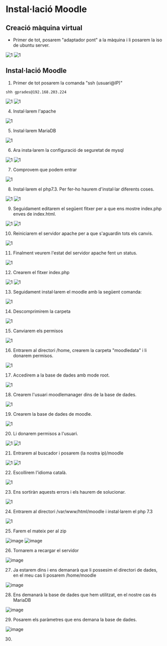 # Instal·lació Moodle

## Creació màquina virtual

- Primer de tot, posarem "adaptador pont" a la màquina i li posarem la iso de ubuntu server.

![1](1.png)
![1](2.png)

## Instal·lació Moodle

1. Primer de tot posarem la comanda "ssh (usuari@IP)"

```
shh gprades@192.168.203.224
```
![1](3.png)
![1](4.png)

4. Instal·larem l'apache

![1](6.png)

5. Instal·larem MariaDB

![1](7.png)

6. Ara insta·larem la configuració de seguretat de mysql

![1](8.png)
![1](9.png)

7. Comprovem que podem entrar

![1](10.png)

8. Instal·larem el php7.3. Per fer-ho haurem d'instal·lar diferents coses.

![1](11.png)
![1](11.1.png)


9. Seguidament editarem el següent fitxer per a que ens mostre index.php enves de index.html.

![1](12.png)
![1](13.png)

10. Reiniciarem el servidor apache per a que s'aguardin tots els canvis.

![1](14.png)

11. Finalment veurem l'estat del servidor apache fent un status.

![1](15.png)

12. Crearem el fitxer index.php

![1](16.png)
![1](17.png)

13. Seguidament instal·larem el moodle amb la següent comanda:

![1](5.png)

14. Descomprimirem la carpeta

![1](18.png)

15. Canviarem els permisos

![1](19.png)

16. Entrarem al directori /home, crearem la carpeta "moodledata" i li donarem permisos.

![1](20.png)

17. Accedirem a la base de dades amb mode root.

![1](21.png)

18. Crearem l'usuari moodlemanager dins de la base de dades.

![1](22.png)

19. Crearem la base de dades de moodle.

![1](23.png)

20. Li donarem permisos a l'usuari.

![1](24.png)
![1](25.png)

21. Entrarem al buscador i posarem (la nostra ip)/moodle

![1](26.png)
![1](27.png)

22. Escollirem l'idioma català.

![1](28.png)

23. Ens sortiràn aquests errors i els haurem de solucionar.

![1](29.png)

24. Entrarem al directori /var/www/html/moodle i instal·larem el php 7.3

![1](30.png)

25. Farem el mateix per al zip

![image](https://user-images.githubusercontent.com/114162463/205077549-89727dc9-7ca2-45cd-89e5-99b5b44c554e.png)
![image](https://user-images.githubusercontent.com/114162463/205077739-5ce14d21-bbc0-4f38-bbe7-26f29d335628.png)

26. Tornarem a recargar el servidor

![image](https://user-images.githubusercontent.com/114162463/205077966-32bc781f-ccfd-459c-ac1d-6aa02bbc6cf1.png)

27. Ja estarem dins i ens demanarà que li possesim el directori de dades, en el meu cas li posarem /home/moodle

![image](https://user-images.githubusercontent.com/114162463/205078725-087806cf-0976-44e5-987a-d37790a6283b.png)

28. Ens demanarà la base de dades que hem utilitzat, en el nostre cas és MariaDB

![image](https://user-images.githubusercontent.com/114162463/205079178-70371d6b-1c6d-4b42-8761-07c1be441a29.png)

29. Posarem els paràmetres que ens demana la base de dades.

![image](https://user-images.githubusercontent.com/114162463/205079619-4d4f1db1-4145-45fa-a081-68580abfada3.png)

30. 
